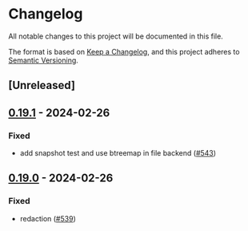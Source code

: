 # Changelog
All notable changes to this project will be documented in this file.

The format is based on [Keep a Changelog](https://keepachangelog.com/en/1.0.0/),
and this project adheres to [Semantic Versioning](https://semver.org/spec/v2.0.0.html).

## [Unreleased]

## [0.19.1](https://github.com/baszalmstra/rattler/compare/rattler_networking-v0.19.0...rattler_networking-v0.19.1) - 2024-02-26

### Fixed
- add snapshot test and use btreemap in file backend ([#543](https://github.com/baszalmstra/rattler/pull/543))

## [0.19.0](https://github.com/baszalmstra/rattler/compare/rattler_networking-v0.18.0...rattler_networking-v0.19.0) - 2024-02-26

### Fixed
- redaction ([#539](https://github.com/baszalmstra/rattler/pull/539))

